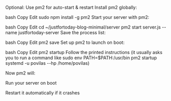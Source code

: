 Optional: Use pm2 for auto-start & restart
Install pm2 globally:

bash
Copy
Edit
sudo npm install -g pm2
Start your server with pm2:

bash
Copy
Edit
cd ~/justfortoday-blog-minimal/server
pm2 start server.js --name justfortoday-server
Save the process list:

bash
Copy
Edit
pm2 save
Set up pm2 to launch on boot:

bash
Copy
Edit
pm2 startup
Follow the printed instructions (it usually asks you to run a command like sudo env PATH=$PATH:/usr/bin pm2 startup systemd -u povilas --hp /home/povilas)

Now pm2 will:

Run your server on boot

Restart it automatically if it crashes
